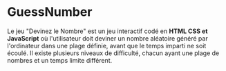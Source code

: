 # GuessNumber
Le jeu "Devinez le Nombre" est un jeu interactif codé en **HTML CSS et JavaScript** où l'utilisateur doit deviner un nombre aléatoire généré par l'ordinateur dans une plage définie, avant que le temps imparti ne soit écoulé. Il existe plusieurs niveaux de difficulté, chacun ayant une plage de nombres et un temps limite différent.

